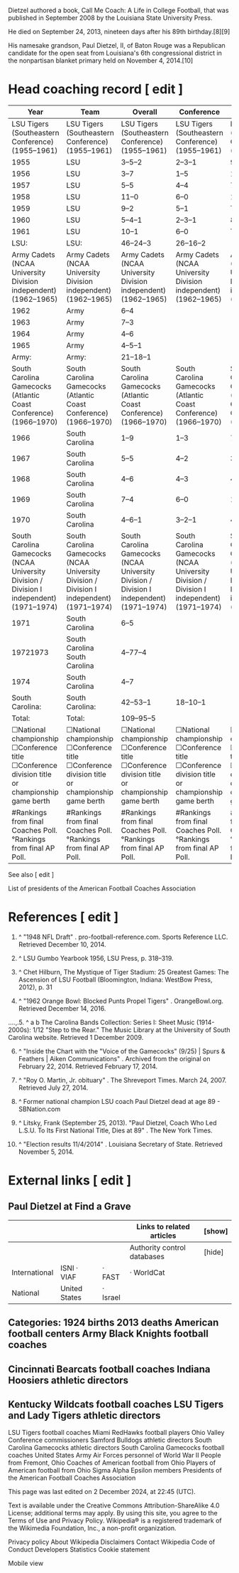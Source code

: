 Dietzel authored a book, Call Me Coach: A Life in College Football, that was published in September 2008 by the Louisiana State University Press.

He died on September 24, 2013, nineteen days after his 89th birthday.[8][9]

His namesake grandson, Paul Dietzel, II, of Baton Rouge was a Republican candidate for the open seat from Louisiana's 6th congressional district in the nonpartisan blanket primary held on November 4, 2014.[10]

# Head coaching record [ edit ]

|Year| Team| Overall| Conference| Standing| Bowl/playoffs| Coaches#|AP°|
|--|--|--|--|--|--|--|--|
|LSU Tigers (Southeastern Conference) (1955–1961)|LSU Tigers (Southeastern Conference) (1955–1961)|LSU Tigers (Southeastern Conference) (1955–1961)|LSU Tigers (Southeastern Conference) (1955–1961)|LSU Tigers (Southeastern Conference) (1955–1961)|LSU Tigers (Southeastern Conference) (1955–1961)|LSU Tigers (Southeastern Conference) (1955–1961)|LSU Tigers (Southeastern Conference) (1955–1961)|
|1955| LSU|3–5–2| 2–3–1| 9th||||
|1956| LSU|3–7| 1–5| 11th||||
|1957| LSU|5–5| 4–4| 7th||||
|1958| LSU|11–0| 6–0| 1st|W Sugar|1|1|
|1959| LSU|9–2| 5–1| T–2nd|L Sugar|3|3|
|1960| LSU|5–4–1| 2–3–1| 8th||||
|1961| LSU|10–1| 6–0| T–1st|W Orange|3|4|
|LSU:|LSU:|46–24–3| 26–16–2|||||
|Army Cadets (NCAA University Division independent) (1962–1965)|Army Cadets (NCAA University Division independent) (1962–1965)|Army Cadets (NCAA University Division independent) (1962–1965)|Army Cadets (NCAA University Division independent) (1962–1965)|Army Cadets (NCAA University Division independent) (1962–1965)|Army Cadets (NCAA University Division independent) (1962–1965)|Army Cadets (NCAA University Division independent) (1962–1965)|Army Cadets (NCAA University Division independent) (1962–1965)|
|1962| Army|6–4||||||
|1963| Army|7–3||||||
|1964| Army|4–6||||||
|1965| Army|4–5–1||||||
|Army:|Army:|21–18–1||||||
|South Carolina Gamecocks (Atlantic Coast Conference) (1966–1970)|South Carolina Gamecocks (Atlantic Coast Conference) (1966–1970)|South Carolina Gamecocks (Atlantic Coast Conference) (1966–1970)|South Carolina Gamecocks (Atlantic Coast Conference) (1966–1970)|South Carolina Gamecocks (Atlantic Coast Conference) (1966–1970)|South Carolina Gamecocks (Atlantic Coast Conference) (1966–1970)|South Carolina Gamecocks (Atlantic Coast Conference) (1966–1970)|South Carolina Gamecocks (Atlantic Coast Conference) (1966–1970)|
|1966| South Carolina|1–9| 1–3| 7th||||
|1967| South Carolina|5–5| 4–2| 3rd||||
|1968| South Carolina|4–6| 4–3| 4th||||
|1969| South Carolina|7–4| 6–0| 1st|L Peach|||
|1970| South Carolina|4–6–1| 3–2–1| 4th||||
|South Carolina Gamecocks (NCAA University Division / Division I independent) (1971–1974)|South Carolina Gamecocks (NCAA University Division / Division I independent) (1971–1974)|South Carolina Gamecocks (NCAA University Division / Division I independent) (1971–1974)|South Carolina Gamecocks (NCAA University Division / Division I independent) (1971–1974)|South Carolina Gamecocks (NCAA University Division / Division I independent) (1971–1974)|South Carolina Gamecocks (NCAA University Division / Division I independent) (1971–1974)|South Carolina Gamecocks (NCAA University Division / Division I independent) (1971–1974)|South Carolina Gamecocks (NCAA University Division / Division I independent) (1971–1974)|
|1971| South Carolina|6–5||||||
|19721973| South Carolina South Carolina|4–77–4||||||
|1974| South Carolina|4–7||||||
|South Carolina:|South Carolina:|42–53–1| 18–10–1|||||
|Total:|Total:|109–95–5||||||
|☐National championship ☐Conference title ☐Conference division title or championship game berth|☐National championship ☐Conference title ☐Conference division title or championship game berth|☐National championship ☐Conference title ☐Conference division title or championship game berth|☐National championship ☐Conference title ☐Conference division title or championship game berth|☐National championship ☐Conference title ☐Conference division title or championship game berth|☐National championship ☐Conference title ☐Conference division title or championship game berth|☐National championship ☐Conference title ☐Conference division title or championship game berth|☐National championship ☐Conference title ☐Conference division title or championship game berth|
|#Rankings from final Coaches Poll.°Rankings from final AP Poll.|#Rankings from final Coaches Poll.°Rankings from final AP Poll.|#Rankings from final Coaches Poll.°Rankings from final AP Poll.|#Rankings from final Coaches Poll.°Rankings from final AP Poll.|#Rankings from final Coaches Poll.°Rankings from final AP Poll.|#Rankings from final Coaches Poll.°Rankings from final AP Poll.|#Rankings from final Coaches Poll.°Rankings from final AP Poll.|#Rankings from final Coaches Poll.°Rankings from final AP Poll.|


See also [ edit ]

List of presidents of the American Football Coaches Association

# References [ edit ]

1. ^ "1948 NFL Draft" . pro-football-reference.com. Sports Reference LLC. Retrieved December 10, 2014.

2. ^ LSU Gumbo Yearbook 1956, LSU Press, p. 318–319.

3. ^ Chet Hilburn, The Mystique of Tiger Stadium: 25 Greatest Games: The Ascension of LSU Football (Bloomington, Indiana: WestBow Press, 2012), p. 31

4. ^ "1962 Orange Bowl: Blocked Punts Propel Tigers" . OrangeBowl.org. Retrieved December 14, 2016.

....,.5. ^ a b The Carolina Bands Collection: Series I: Sheet Music (1914-2000s): 1/12 "Step to the Rear." The Music Library at the University of South Carolina website. Retrieved 1 December 2009.

6. ^ "Inside the Chart with the "Voice of the Gamecocks" (9/25) | Spurs & Feathers | Aiken Communications" . Archived from the original on February 22, 2014. Retrieved February 17, 2014.

7. ^ "Roy O. Martin, Jr. obituary" . The Shreveport Times. March 24, 2007. Retrieved July 27, 2014.

8. ^ Former national champion LSU coach Paul Dietzel dead at age 89 - SBNation.com

9. ^ Litsky, Frank (September 25, 2013). "Paul Dietzel, Coach Who Led L.S.U. To Its First National Title, Dies at 89" . The New York Times.

10. ^ "Election results 11/4/2014" . Louisiana Secretary of State. Retrieved November 5, 2014.

# External links [ edit ]

## Paul Dietzel at Find a Grave

||||Links to related articles|[show]|
|--|--|--|--|--|
||||Authority control databases|[hide]|
|International|ISNI · VIAF| · FAST| · WorldCat||
|National|United States| · Israel|||


## Categories: 1924 births 2013 deaths American football centers Army Black Knights football coaches

## Cincinnati Bearcats football coaches Indiana Hoosiers athletic directors

## Kentucky Wildcats football coaches LSU Tigers and Lady Tigers athletic directors

LSU Tigers football coaches Miami RedHawks football players Ohio Valley Conference commissioners Samford Bulldogs athletic directors South Carolina Gamecocks athletic directors South Carolina Gamecocks football coaches United States Army Air Forces personnel of World War II People from Fremont, Ohio Coaches of American football from Ohio Players of American football from Ohio Sigma Alpha Epsilon members Presidents of the American Football Coaches Association

This page was last edited on 2 December 2024, at 22:45 (UTC).

Text is available under the Creative Commons Attribution-ShareAlike 4.0 License; additional terms may apply. By using this site, you agree to the Terms of Use and Privacy Policy. Wikipedia® is a registered trademark of the Wikimedia Foundation, Inc., a non-profit organization.

Privacy policy About Wikipedia Disclaimers Contact Wikipedia Code of Conduct Developers Statistics Cookie statement

Mobile view


